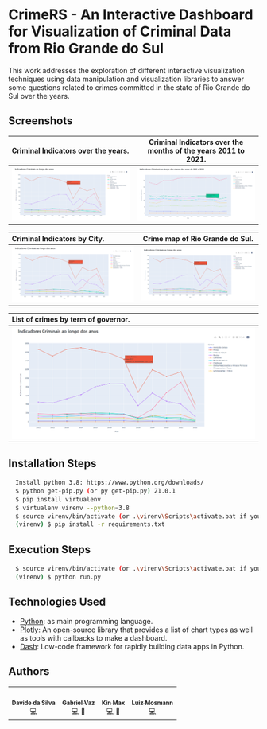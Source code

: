 
# CrimeRS - An Interactive Dashboard for Visualization of Criminal Data from Rio Grande do Sul
This work addresses the exploration of different interactive visualization techniques using data manipulation and visualization libraries to answer some questions related to crimes committed in the state of Rio Grande do Sul over the years.


## Screenshots


| Criminal Indicators over the years. | Criminal Indicators over the months of the years 2011 to 2021. |
| :------------------------------- | :------------------------------: |
| ![01](./images/fig1.png) | ![02](./images/fig2.png) |

| Criminal Indicators by City. | Crime map of Rio Grande do Sul. |
| :------------------------------- | :------------------------------: |
| ![03](./images/fig1.png) | ![04](./images/fig1.png) |

| List of crimes by term of governor. |
| :------------------------------- |
| ![05](./images/fig1.png) |

## Installation Steps

```bash
  Install python 3.8: https://www.python.org/downloads/
  $ python get-pip.py (or py get-pip.py) 21.0.1
  $ pip install virtualenv
  $ virtualenv virenv --python=3.8
  $ source virenv/bin/activate (or .\virenv\Scripts\activate.bat if you are using Windows)
  (virenv) $ pip install -r requirements.txt
```

## Execution Steps

```bash
  $ source virenv/bin/activate (or .\virenv\Scripts\activate.bat if you are using Windows)
  (virenv) $ python run.py
```

## Technologies Used

- [Python](https://www.python.org/): as main programming language.
- [Plotly](https://plotly.com/): An open-source library that provides a list of chart types as well as tools with callbacks to make a dashboard.
- [Dash](https://dash.plotly.com/): Low-code framework for rapidly building data apps in Python.

## Authors

<table>
  <tr>
    <td align="center">
        <a href="https://github.com/davideclode">
            <img src="https://media-exp1.licdn.com/dms/image/C4D03AQGdLi_lm5gBBQ/profile-displayphoto-shrink_800_800/0/1633373319459?e=1661990400&v=beta&t=Wan9Bebm2Rw0ePfLjD2Y3wnvj4t9OIKrRzRbaK-DTw8" width="100px;" alt=""/>
            <br />
            <sub><b>Davide da Silva</b></sub>
            <br />
            </a><a title="Code">💻</a>
        </a>
    </td>
    <td align="center">
        <a href="https://github.com/vazaee">
            <img src="https://avatars1.githubusercontent.com/u/26447237?s=400&u=745c8142a5956538c118d3325ed7bfcb5459b600&v=4" width="100px;" alt=""/>
            <br />
            <sub><b>Gabriel Vaz</b></sub>
            <br />
            </a><a title="Code">💻</a>
            </a><a title="Design">🎨</a>
        </a>
    </td>
     <td align="center">
        <a href="https://github.com/kinmax">
            <img src="https://avatars.githubusercontent.com/u/19151389?v=4" width="100px;" alt=""/>
            <br />
            <sub><b>Kin Max</b></sub>
            <br />
            </a><a title="Code">💻</a>
            </a><a title="Design">🎨</a>
        </a>
    </td>
    <td align="center">
        <a href="https://github.com/LuizH12M">
            <img src="https://avatars.githubusercontent.com/u/42075861?v=4" width="100px;" alt=""/>
            <br />
            <sub><b>Luiz Mosmann</b></sub>
            <br />
            </a><a title="Code">💻</a>
        </a>
    </td>
  <tr>
</table>
